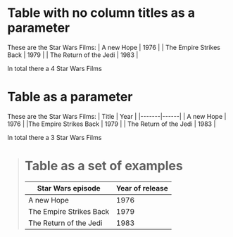# Table with no column titles as a parameter

These are the Star Wars Films:
| A new Hope              | 1976 |
| The Empire Strikes Back | 1979 |
| The Return of the Jedi  | 1983 |

In total there a 4 Star Wars Films

# Table as a parameter

These are the Star Wars Films:
| Title                  | Year |
|-------|------|
| A new Hope             | 1976 |
|The Empire Strikes Back | 1979 |
| The Return of the Jedi | 1983 |

In total there a 3 Star Wars Films

># Table as a set of examples
>
>| Star Wars episode | Year of release |
>|-------|------|
>| A new Hope             | 1976 |
>|The Empire Strikes Back | 1979 |
>| The Return of the Jedi | 1983 |

<!--OUTPUT
> **In da spec:** executed: 2, passed: 1, failed: 1

# Table with no column titles as a parameter

These are the Star Wars Films:
| A new Hope | 1976 |
| The Empire Strikes Back | 1979 |
| The Return of the Jedi | 1983 |

In total there a **~~4~~ [3]** Star Wars Films

# Table as a parameter

These are the Star Wars Films:
| Title | Year |
|-------|------|
| A new Hope | 1976 |
| The Empire Strikes Back | 1979 |
| The Return of the Jedi | 1983 |

In total there a **3** Star Wars Films

># Table as a set of examples
>
>| Star Wars episode | Year of release |
>|-------|------|
>| A new Hope             | 1976 |
>|The Empire Strikes Back | 1979 |
>| The Return of the Jedi | 1983 |

-->
